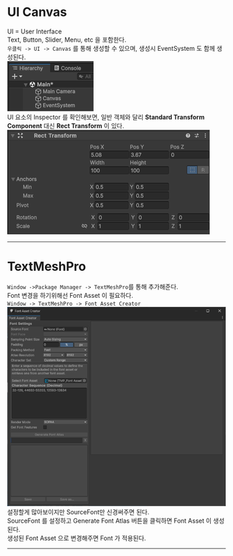 # UI Canvas
UI = User Interface</br>
Text, Button, Slider, Menu, etc 을 포함한다.</br>
`우클릭 -> UI -> Canvas` 를 통해 생성할 수 있으며, 생성시 EventSystem 도 함께 생성된다.</br>
![](./img/Pasted%20image%2020250523093942.png)</br>
UI 요소의 Inspector 를 확인해보면, 일반 객체와 달리 **Standard Transform Component** 대신 **Rect Transform** 이 있다.</br>
![](./img/Pasted%20image%2020250523103644.png)</br>

---
# TextMeshPro
`Window ->Package Manager -> TextMeshPro`를 통해 추가해준다.</br>
Font 변경을 하기위해선 Font Asset 이 필요하다.</br>
`Window -> TextMeshPro -> Font Asset Creator` </br>
![500](./img/Pasted%20image%2020250523135316.png)</br>
설정할게 많아보이지만 SourceFont만 신경써주면 된다.</br>
SourceFont 를 설정하고 Generate Font Atlas 버튼을 클릭하면 Font Asset 이 생성된다.</br>
생성된 Font Asset 으로 변경해주면 Font 가 적용된다.</br>



---